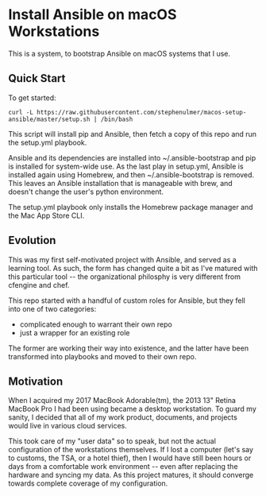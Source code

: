 # Install Ansible on macOS Workstations

This is a system, to bootstrap Ansible on macOS systems that I use.

## Quick Start

To get started:

```
curl -L https://raw.githubusercontent.com/stephenulmer/macos-setup-ansible/master/setup.sh | /bin/bash
```

This script will install pip and Ansible, then fetch a copy of this repo and run the setup.yml playbook.

Ansible and its dependencies are installed into ~/.ansible-bootstrap and pip is installed for system-wide use. As the last play in setup.yml, Ansible is installed again using Homebrew, and then ~/.ansible-bootstrap is removed. This leaves an Ansible installation that is manageable with brew, and doesn't change the user's python environment.

The setup.yml playbook only installs the Homebrew package manager and the Mac App Store CLI.

## Evolution

This was my first self-motivated project with Ansible, and served as a learning tool.  As such, the form has changed quite a bit as I've matured with this particular tool -- the organizational philosphy is very different from cfengine and chef.

This repo started with a handful of custom roles for Ansible, but they fell into one of two categories:

  - complicated enough to warrant their own repo
  - just a wrapper for an existing role

The former are working their way into existence, and the latter have been transformed into playbooks and moved to their own repo.


## Motivation

When I acquired my 2017 MacBook Adorable(tm), the 2013 13" Retina MacBook Pro I had been using became a desktop workstation. To guard my sanity, I decided that all of my work product, documents, and projects would live in various cloud services.

This took care of my "user data" so to speak, but not the actual configuration of the workstations themselves. If I lost a computer (let's say to customs, the TSA, or a hotel thief), then I would have still been hours or days from a comfortable work environment -- even after replacing the hardware and syncing my data. As this project matures, it should converge towards complete coverage of my configuration.
